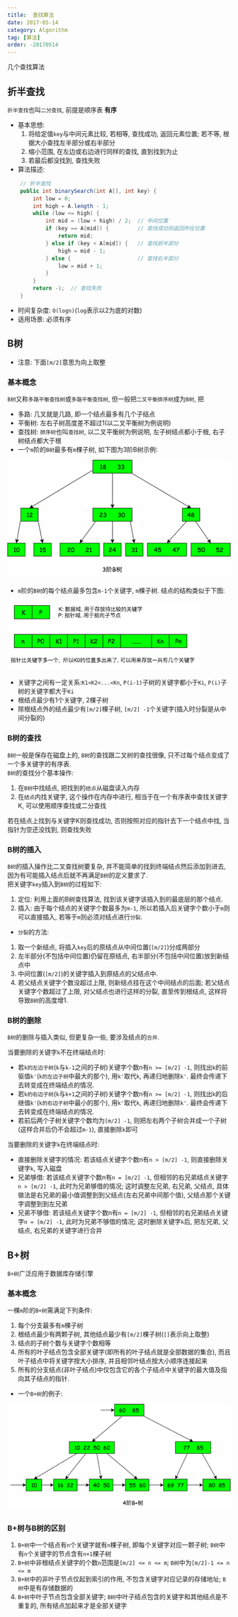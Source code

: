```yaml
---
title:  查找算法
date: 2017-05-14
category: Algorithm
tag: [算法]
order: -20170514
---
```

几个查找算法


## 折半查找
`折半查找`也叫`二分查找`, 前提是顺序表 **有序**

* 基本思想:
  1. 将给定值`key`与中间元素比较, 若相等, 查找成功, 返回元素位置; 若不等, 根据大小查找左半部分或右半部分
  2. 缩小范围, 在左边或右边进行同样的查找, 直到找到为止
  3. 若最后都没找到, 查找失败
* 算法描述:

```java
    // 折半查找
    public int binarySearch(int A[], int key) {
        int low = 0;
        int high = A.length - 1;
        while (low <= high) {
            int mid = (low + high) / 2;  // 中间位置
            if (key == A[mid]) {         // 查找成功则返回所在位置
                return mid;
            } else if (key < A[mid]) {   // 查找前半部分
                high = mid - 1;
            } else {                     // 查找右半部分
                low = mid + 1;
            }
        }
        return -1;  // 查找失败
    }
```

* 时间复杂度: `O(logn)`(`log`表示以2为底的对数)
* 适用场景: 必须有序

## B树

* 注意: 下面`[m/2]`意思为向上取整

### 基本概念
`B树`又称`多路平衡查找树`或`多路平衡查找树`, 但一般把`二叉平衡排序树`成为`B树`, 把

* 多路: 几叉就是几路, 即一个结点最多有几个子结点
* 平衡树: 左右子树高度差不超过1(以二叉平衡树为例说明)
* 查找树: `排序树`也叫`查找树`, 以二叉平衡树为例说明, 左子树结点都小于根, 右子树结点都大于根
* 一个`m`阶的`B树`最多有`m`棵子树, 如下图为3阶B树示例:

![BTree](./img/BTree.png)

* `m`阶的`B树`的每个结点最多包含`m-1`个关键字, `m`棵子树. 结点的结构类似于下图:

![BTreeNode结构图](./img/BTreeNode.png)

* 关键字之间有一定关系:`K1<K2<...<Kn`, `P(i-1)`子树的关键字都小于`Ki`, `P(i)`子树的关键字都大于`Ki`
* 根结点最少有1个关键字, 2棵子树
* 除根结点外的结点最少有`[m/2]`棵子树, `[m/2] -1`个关键字(插入时分裂是从中间分裂的)

### B树的查找
`B树`一般是保存在磁盘上的, `B树`的查找跟二叉树的查找很像, 只不过每个结点变成了一个多关键字的有序表.  
`B树`的查找分个基本操作:

1. 在`B树`中找结点, 把找到的`结点`从磁盘读入内存
2. 在`结点`内找关键字, 这个操作在内存中进行, 相当于在一个有序表中查找关键字K, 可以使用顺序查找或二分查找

若在结点上找到与关键字K则查找成功, 否则按照对应的指针去下一个结点中找, 当指针为空还没找到, 则查找失败

### B树的插入
`B树`的插入操作比二叉查找树要复杂, 并不能简单的找到终端结点然后添加到进去, 因为有可能插入结点后就不再满足`B树`的定义要求了.   
把关键字`key`插入到`B树`的过程如下:

1. 定位: 利用上面的B树查找算法, 找到该关键字该插入到的最底层的那个结点.
2. 插入: 由于每个结点的关键字个数最多为`m-1`, 所以若插入后关键字个数小于`m`则可以直接插入, 若等于`m`则必须对结点进行`分裂`.

* `分裂`的方法:
1. 取一个新结点, 将插入`key`后的原结点从中间位置(`[m/2]`)分成两部分
2. 左半部分(不包括中间位置)仍留在原结点, 右半部分(不包括中间位置)放到新结点中
3. 中间位置(`[m/2]`)的关键字插入到原结点的父结点中.
4. 若父结点关键字个数没超过上限, 则新结点挂在这个中间结点的后面; 若父结点关键字个数超过了上限, 对父结点也进行这样的分裂, 直至传到根结点, 这样将导致`B树`的高度增1.

### B树的删除
`B树`的删除与插入类似, 但更复杂一些, 要涉及结点的`合并`.

当要删除的关键字`k`不在终端结点时:

* 若`k的左边子树`(`k`与`k-1`之间的子树)关键字个数n有`n >= [m/2] -1`, 则找出`k`的前驱值`k'`(`k的左边子树`中最大的那个), 用`k'`取代`k`, 再递归地删除`k'`. 最终会传递下去转变成在终端结点的情况.
* 若`k的右边子树`(`k`与`k+1`之间的子树)关键字个数n有`n >= [m/2] -1`, 则找出`k`的后继值`k'`(`k的右边子树`中最小的那个), 用`k'`取代`k`, 再递归地删除`k'`. 最终会传递下去转变成在终端结点的情况.
* 若前后两个子树关键字个数均为`[m/2] -1`, 则把左右两个子树合并成一个子树(这样合并后仍不会超过`m-1`), 直接删除`k`即可

当要删除的关键字`k`在终端结点时:

* 直接删除关键字的情况: 若该结点关键字个数n有`n > [m/2] -1`, 则直接删除关键字`k`, 写入磁盘
* 兄弟够借: 若该结点关键字个数n有`n = [m/2] -1`, 但相邻的右兄弟结点关键字`n > [m/2] -1`, 此时为兄弟够借的情况; 这时调整左兄弟, 右兄弟, 父结点, 具体做法是右兄弟的最小值调整到到父结点(左右兄弟中间那个值), 父结点那个关键字调整到到左兄弟
* 兄弟不够借: 若该结点关键字个数n有`n = [m/2] -1`, 但相邻的右兄弟结点关键字`n = [m/2] -1`, 此时为兄弟不够借的情况; 这时删除关键字`k`后, 把左兄弟, 父结点, 右兄弟的关键字进行合并


## B+树
`B+树`广泛应用于数据库存储引擎

### 基本概念
一棵`m`阶的`B+树`需满足下列条件:

1. 每个分支最多有`m`棵子树
2. 根结点最少有两颗子树, 其他结点最少有`[m/2]`棵子树(`[]`表示向上取整)
3. 结点的子树个数与关键字个数相等
4. 所有的叶子结点包含全部关键字(即所有的叶子结点就是全部数据的集合), 而且叶子结点中将关键字按大小排序, 并且相邻叶结点按大小顺序连接起来
5. 所有的分支结点(非叶子结点)中仅包含它的各个子结点中关键字的最大值及指向其子结点的指针.

* 一个`B+树`的例子:

![B+Tree](./img/B+Tree.png)


### B+树与B树的区别

1. `B+树`中一个结点有`n`个关键字就有`n`棵子树, 即每个关键字对应一颗子树; `B树`中有`n`个关键字的节点含有`n+1`棵子树
2. `B+树`中非根结点关键字的个数`n`范围是`[m/2] <= n <= m`; `B树`中为`[m/2]-1 <= n <= m`
3. `B+树`中的非叶子节点仅起到索引的作用, 不包含关键字对应记录的存储地址; `B树`中是有存储数据的
4. `B+树`中叶子节点包含全部关键字; `B树`中叶子结点包含的关键字和其他结点是不重复的, 所有结点加起来才是全部关键字

